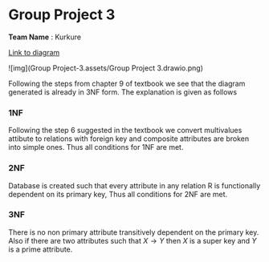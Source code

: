 # Group Project 3

**Team Name** : Kurkure

[Link to diagram](https://app.diagrams.net/?tags=%7B%7D&title=Group%20Project%203#R7Z1fc6M4EsA%2FTR5nC4Ex9uPEyczObWZ2amavdu%2FeFENs7rDlwzhx7tOvsAX%2BI8ngBElAq2pqN8ggY7r5Sepudd94k8X2c4pX868kjJIb1wm3N97djesiPxjT%2F%2BUtr%2FuWkTPcN8zSOGQnHRp%2Bxv%2BPWKPDWjdxGK1PTswISbJ4ddo4JctlNM1O2nCakpfT055IcvqtKzyLuIafU5ywVvfQ%2BmccZnP2K3zn0P5rFM%2FmxTcjh32ywMXJrGE9xyF5OWry7m%2B8SUpItv9rsZ1ESf7wiueyv%2B6T5NPydtNomdW5YDG7%2F8fnb9j98NeHl%2BzX9Mvvi%2BHnD6yXZ5xs2A%2F%2B5zpK2Q1nr8VToPe%2Byv%2FM8GPedLvOcJoxYXkObaCPP8Pxkl7q3aHdcZLg1Trenb5vmcdJ%2BIBfySYrOiqObp%2FibRT%2B2MsqP5eK7YF2lh%2FmnT%2FRzn%2Bym8k%2Fxkk8W9K%2Fp%2FSX5994m0Zrei8PeJ2xM9ivitIs2kofFyqFQLU3IosoS1%2FpKeyCcaGBTHG94vjloAZoxNrmRypQqi5mqjcr%2Bz5Ih%2F7BBHSFsFxOWFJB0d%2BZxTj5QV8JvJztZHYqkvy5hilZ%2FYHTWZSxhhWJ8yd6%2F0yfUfnw4ySZkITkkl2SZd5TRlbswyR6Kq59JFlGFoUA2eMoO909Cv%2BW%2FqMPZ%2BL84t%2F49HYn9Bgdjum%2F%2FPQ0m5DlOkupPuV9RFSsL1Eu2npiles5L%2BtCtjVF66mSrMdJ9vtv18l2Rz98kO3VYnPOxHb%2B0hH62J%2BSHcDmcRhGy3fJwxXL40gA3pXPn3V2eCpX94YTqvtLnEW3ZLMM15xQy%2Ft8u5wHnJzvFzjOL%2FsYhpRia8NCL8i6P%2Fd2vcLTeDl72F85PNMKX5dWbOVvqd%2BoltTqToOa%2BJ0A%2FbnydAD0Q9OgH75Tso2%2F8VEYF%2F01T3kfJuUDTsif4pTqtet8w4uo7YjXogLgkD6ySFeD9LFppI9BIX0EE%2BnFmv5Iyl%2Fpw9zdLTyoS5QAHNQRbz6zVG%2BE6sg1jXX0Xmtbt7iOJPLoPdh509vOjgwR6zIdgMf1987pLNdlXPdNc93lZ3K95voYJtddfmr2c%2FO4nqbxKovJkn7yM8PZpvUGdz3aAI7wxUtvCd844UfGCc9P6T62yZvqNP5a75UXIOR5f%2BpX8hjvrTKbxeOFSJaW4N2MXsDDPe9R%2FZ6ScDPNpAoCKNTJL9yiDOF%2B3XiYsrF5hr%2FXUQo41smV%2BNzaEuzk8v7Rvkc7DYGOz7zXs8Su8%2BWuS4OzgmAniVLAG5yttU0V643HOxUdA7G2uUCtbR5vbYPnPpEJHxzQPWtcUwV049FOHm9c6zPQPaCWNY%2B3rH1P4ykwosukD4%2FodkeCKqKbj3TyYG1K8IDuSvB4s9sfJMP5df%2Fb4GUWZ6%2FA6G73JrAHYTcnKKO78XgnD9b%2BBA%2FoBoUBb2iDOGG3OxOYOvAGuaod5oAc3qgUyYXkHmUeDz3JPQbWaPbm135wdXoPoXCVjcEDcX6PyaffkGE%2Bq%2FV7D6qtZ8NG8VunNx305a1n%2B7RKjk33UUM9tqfC7P9o7Vvzmir2C5RIL%2Ft93rrW82gnv9rA1kvq%2B7yBLZ%2Fp0hbTo7xhzssUAhznB93gfCujWis4L3CMa57jg%2BP8ACjnB1LOm7asmp7PW86zB2EdKqo4L3KXawY9LIfKoNqh0kvKFyg5EvMEnItcJnxwRPdtpidlRBe4yDWbaN7reukW0f3qVE%2F9JDrvhclzgABzkcukDw%2FpdpKuDOmCHCCakQ5rku4DnaQP%2BUn6v%2BPVTV4OKITGdTtVZ9nXBVtX8Osif3quQzufk9AGQdFP%2FKJS1bUFjkoTTOPUDrrhH2nlkLxX%2B2tioPTGIQdi%2F8jkU7%2BdJAFQJ0nAO0lOQ6DaPTardZTIlOLCWO02O1bX6U5HVQxeSyzwmwG%2B8dQfI0Hyn36zfq%2FN8Fg%2F4hfbX%2BgXOXfRE94k8hR7IFgvUwpwrA%2B6YW9rZfBTBeuNZwUJeAL0nPUBUItboVZHkr7b%2BVDyLQ1RCJv1MqUAx%2Fox7y7%2FPQ1tYfEdrM%2F2Hg7rJkxXt%2Fdw7Nqh%2Ba3v%2FLjlpcXH4GqL77X54tA8aJS6dXrTAV3e8cGgCz7XrkwltqcCPH5Jm1WRWt1pqVjIz9%2FaiPpWWtwqUG%2Fc4oYE9Shb5V5xGn%2BxmT7Dgz0S1Kfs%2Fh5zjQoCD%2F0OPz%2Bw6G8G%2FcYNcMjhQyf6jn5HYhTtPfodPpTCsv6SRgBkvXWsq2K9%2BYS9yOFdab2HfbVvvaewF7jWynDWr7twVujUv%2Bxhh0P9sQ2fVQZ943l8x7CytI%2Br42Z7yfsxP3ErjPhrgAXLZWoAj%2B3diJ7qJNuNVywfw9qtOK6Oneol21Gx40oA9xDcRnSZFoBDO0L81G6yD3uyGxVvcr%2FqacDUqHZ5ckcVsBGy9rW3L9iRpPLxlSFTA3XSFW9d6X2%2BdqbWV0c1X5LE9VHN571pQTA%2FA7OxUxVKcWVU89uVpFZ3OrTE5edvbaR%2BK%2BNkq6gfmF6EIZePnmLUN70aU0x9tzqGqpd7WVDx%2Bp4UzSLhZppZ7svVAtxuFiQoev0jeo6jF6mGAFqeIa8YikuS85rhOgJRlk6V5lkuqF%2FdxpG6neuzvbpfsz4TilfdSC0oRw1jfeZVh7z1c6QW1KjufrSzgjFbpiAXxuyeGlUFVRrsCNDQCCAqqqV3BBBUWNiNALSp98u1AdA0M0hQecEu1yrVAh76vW6gv51mugr0i%2BpsaZ78S50zXr%2B570HlvmedM1crBTzqB7ZEizLqC6tu6cV%2BILDVlzP%2BQb%2FJHwCt2IKCqw3vLaS%2BRoWAR32fN%2FRb10zpmkFnrplx3diqsTKOd6TWfTsXZ37Lk%2FwjeNXuUY1y916j7K3Tmxb08maW7g3OCpZkFeXuRS9pPyvxoGE3DHHtXJJVsN58trEhuAT%2FTKEBsn7Im%2BB%2B4IxiFTjrZQoBj%2FUBb4OJwllUPHvKyDmZkSVO7g%2BtdJFE7ycKmTAP5zyQnRbkb%2FB%2Foix7Zcs0vMkIbZpni4R9SsWTvv7Frt8d%2FCs%2F%2BMUvDu%2B2xx%2FevbKj%2Fb3mNygVeBFKRDbpNKoGtetkxcAkf0aS5VoaJfRlej69l%2BaBLajI8idOkkheoQPSWvksLXftnG4KoxgFhVXs%2FKkumkeS%2FaWtWSsXCgasIh7TaoDWbEFVhC6nclIwnZKpBrwtB7Ykgzr0m186wyvKgGpUZegp9QX1qFPyHF8qhwOD9hVVGSDRvhtOsU5O9M3n5gaWug%2FVyN3XU9Tz%2Fo6PG3qTrpOR%2F9Kn2nLca1IDgHi3yfuU4b0F6biBpe9DNfL39ZLvriB%2FH6UqXk6Bpe6TagA4tLuIn7lPcCq34wH2qPiCvBClEVxPoVNXkGrRjsQ133qm61d5VETiVTYQu4KsjBA8Kq4stVbvB2RRokbrUamjGhdG6mYjmGp1p0VXuuFMb6VHpQr9IjXSi35Basaee1SYQgOkviBR4ze8aP0aTDXpr%2Fed95T0BdhbTvpOTvJF3hTNpOd95x9Nk16pvY3pM0TQ867zvXHF%2BbZZPLbff65JDwAS3vrLlRFe6FDRjHhYDnOmzhABzxvs7rerePfj78BVRJLqAUDAW4%2B5OsCLaplqBnzrPOZqaxQzfQZI%2BOI7OVuNQ57of6b76fycJB0Lh9WoI%2FDo79lUburoL6p2qpf%2B3nvtcx2b3ntA07e5gropt1RUu7QBDu5Gwn5NugAQ8rwN5y5KYvpU8%2BeBn3Gc4Mc4ibNXqYoACqYqDe9FkZ269dKUZXJzBTU57ChdmwPXx1JpDWp2BUnUQcRSeVBjqUR51W11hSq1gBfxLMjG3kbstzOOqgL7xneml2V1AcVReVDjqAa8meWBTHEWk9ZvVVRNe5uHpNARnvYT%2Bo0zktpl2Q2%2FLBvV3W2ublnm8wRv4%2FjczmXZQPLit2ZZ5kuLlPd7kN5rNcBB2ueN5XZZVqkW8AZqn7e1txH77VyWVWDf%2FLJMUOak78syX1KSqv%2FEF20pr5hyA6G9RCXg0d4zk217G2dlsm3691GubXp0SLWdHxSZtssM3WW6bu0ZukfMlVGZoFu6W7Z2gu7dpR%2FTFL8encDGuEPP3%2FOGg94OisQIxSpj5B8rTeX5%2FsA%2FU7L9HTSrcg6yKte8yklT3rZb5TxPg8oVNhJDJQXMaY9bU3kCiTdBUz0BZHQQQm8hgtMBIjiSmiK6pMqX0W47581Jte6bipDEUKFLqL5JoX5wfnEoLI4l6w4DJWN43sn3KI3pc9u5GRqWd7E2q%2FEWS8p3aRK4b2bs7Caba7%2FF3nuF%2BqbJGkJnXibPvzxb4y4IdKwQfDsdaF7lBq5ZjBhd9HVNpsO6HBm8d4r3Ro74Z4aDoIojZxcEgQaOoGJ%2FiFW6RpXONToFdYdGpdox%2B1FtqUo9oJqkOhhZqSqQqizcWNewb8YGYJ6mRdmtGksBQ0P4WVLlwK0aws8uGDlahnDrLFChdEiRaZAepoRkx0qQ4tX8Kwmj%2FIy%2FAQ%3D%3D)

![img](Group Project-3.assets/Group Project 3.drawio.png)

Following the steps from chapter 9 of textbook we see that the diagram generated is already in 3NF form. The explanation is given as follows

### 1NF

Following the step 6 suggested in the textbook we convert multivalues attibute to relations with foreign key and composite attributes are broken into simple ones. Thus all conditions for 1NF are met.

### 2NF

Database is created such that every attribute in any relation R is functionally dependent on its primary key, Thus all conditions for 2NF are met.

### 3NF

There is no non primary attribute transitively dependent on the primary key. Also if there are two attributes such that $X \rightarrow Y$ then $X$ is a super key and $Y$ is a prime attribute.